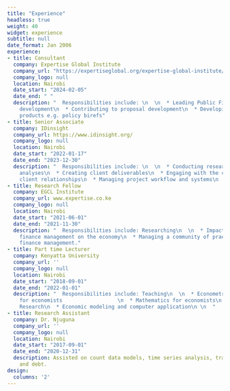 ```yaml
---
title: "Experience"
headless: true
weight: 40
widget: experience
subtitle: null
date_format: Jan 2006
experience:
- title: Consultant
  company: Expertise Global Institute
  company_url: "https://expertiseglobal.org/expertise-global-institute/"
  company_logo: null
  location: Nairobi
  date_start: "2024-02-05"
  date_end: " "
  description: "  Responsibilities include: \n  \n  * Leading Public Finance Dashboard
    development\n  * Contributing to proposal development\n  * Developing knowledge
    products e.g. policy birefs"
- title: Senior Associate
  company: IDinsight
  company_url: https://www.idinsight.org/
  company_logo: null
  location: Nairobi
  date_start: "2022-01-17"
  date_end: "2023-12-30"
  description: "  Responsibilities include: \n  \n  * Conducting research and technical
    analyses\n  * Creating client deliverables\n  * Engaging with the client and managing
    client relationships\n  * Managing project workflow and systems\n  "
- title: Research Fellow
  company: EGCL Institute
  company_url: www.expertise.co.ke
  company_logo: null
  location: Nairobi
  date_start: "2021-06-01"
  date_end: "2021-11-30"
  description: "  Responsibilities include: Researching\n  \n  * Impact of public
    finance management on the economy\n  * Managing a community of practice on public
    finance management."
- title: Part time Lecturer
  company: Kenyatta University
  company_url: ''
  company_logo: null
  location: Nairobi
  date_start: "2018-09-01"
  date_end: "2022-01-01"
  description: "  Responsibilities include: Teaching\n  \n  * Econometrics \n  * Statistics
    for economists                  \n  * Mathematics for economists\n  * Operational
    Research\n  * Economic modeling and computer application\n \n  "
- title: Research Assistant
  company: Dr. Njuguna
  company_url: ''
  company_logo: null
  location: Nairobi
  date_start: "2017-09-01"
  date_end: "2020-12-31"
  description: Assisted on count data models, time series analysis, trade models,
    and debt.
design:
  columns: '2'
---
```

